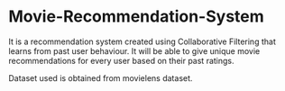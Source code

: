 # Movie-Recommendation-System

It is a recommendation system created using Collaborative Filtering that learns from past user behaviour. It will be able to give unique movie recommendations for every user based on their past ratings.

Dataset used is obtained from movielens dataset.
